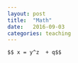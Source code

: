 ```yaml
---
layout: post
title:  "Math"
date:   2016-09-03
categories: teaching
---
```


```
$$ x = y^z  + q$$
```
